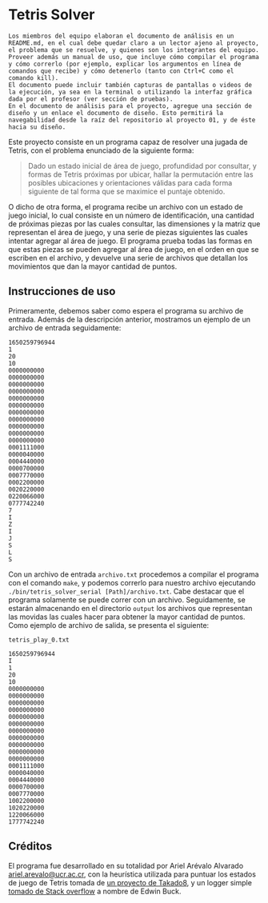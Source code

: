 # Tetris Solver

    Los miembros del equipo elaboran el documento de análisis en un README.md, en el cual debe quedar claro a un lector ajeno al proyecto, el problema que se resuelve, y quienes son los integrantes del equipo. Proveer además un manual de uso, que incluye cómo compilar el programa y cómo correrlo (por ejemplo, explicar los argumentos en línea de comandos que recibe) y cómo detenerlo (tanto con Ctrl+C como el comando kill).
    El documento puede incluir también capturas de pantallas o videos de la ejecución, ya sea en la terminal o utilizando la interfaz gráfica dada por el profesor (ver sección de pruebas).
    En el documento de análisis para el proyecto, agregue una sección de diseño y un enlace el documento de diseño. Esto permitirá la navegabilidad desde la raíz del repositorio al proyecto 01, y de éste hacia su diseño.

Este proyecto consiste en un programa capaz de resolver una jugada de
Tetris, con el problema enunciado de la siguiente forma:

> Dado un estado inicial de área de juego, profundidad por consultar, y
> formas de Tetris próximas por ubicar, hallar la permutación entre las
> posibles ubicaciones y orientaciones válidas para cada forma siguiente de
> tal forma que se maximice el puntaje obtenido.

O dicho de otra forma, el programa recibe un archivo con un estado de juego
inicial, lo cual consiste en un número de identificación, una cantidad de
próximas piezas por las cuales consultar, las dimensiones y la matriz que
representan el área de juego, y una serie de piezas siguientes las cuales
intentar agregar al área de juego. El programa prueba todas las formas en
que estas piezas se pueden agregar al área de juego, en el orden en que se
escriben en el archivo, y devuelve una serie de archivos que detallan los
movimientos que dan la mayor cantidad de puntos.

## Instrucciones de uso

Primeramente, debemos saber como espera el programa su archivo de entrada.
Además de la descripción anterior, mostramos un ejemplo de un archivo de
entrada seguidamente:

```
1650259796944
1
20
10
0000000000
0000000000
0000000000
0000000000
0000000000
0000000000
0000000000
0000000000
0000000000
0000000000
0000000000
0001111000
0000040000
0004440000
0000700000
0007770000
0002200000
0020220000
0220066000
0777742240
7
I
Z
I
J
S
L
S
```

Con un archivo de entrada `archivo.txt` procedemos a compilar el programa con el
comando `make`, y podemos correrlo para nuestro archivo ejecutando
`./bin/tetris_solver_serial [Path]/archivo.txt`. Cabe destacar que el programa
solamente se puede correr con un archivo. Seguidamente, se estarán
almacenando en el directorio `output` los archivos que representan las
movidas las cuales hacer para obtener la mayor cantidad de puntos. Como
ejemplo de archivo de salida, se presenta el siguiente:

```
tetris_play_0.txt

1650259796944
I
1
20
10
0000000000
0000000000
0000000000
0000000000
0000000000
0000000000
0000000000
0000000000
0000000000
0000000000
0000000000
0001111000
0000040000
0004440000
0000700000
0007770000
1002200000
1020220000
1220066000
1777742240
```

## Créditos

El programa fue desarrollado en su totalidad por Ariel Arévalo Alvarado
<ariel.arevalo@ucr.ac.cr>, con la heurística utilizada para puntuar los
estados de juego de Tetris tomada de
[un proyecto de Takado8](https://github.com/takado8/Tetris), y un logger
simple [tomado de Stack overflow](https://stackoverflow.com/questions/6508461/logging-library-for-c)
a nombre de Edwin Buck.

